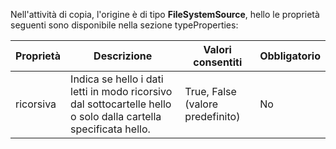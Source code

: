 Nell'attività di copia, l'origine è di tipo **FileSystemSource**, hello le proprietà seguenti sono disponibile nella sezione typeProperties:

| Proprietà | Descrizione | Valori consentiti | Obbligatorio |
| --- | --- | --- | --- |
| ricorsiva |Indica se hello i dati letti in modo ricorsivo dal sottocartelle hello o solo dalla cartella specificata hello. |True, False (valore predefinito) |No |

